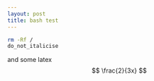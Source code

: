 ```yaml
---
layout: post
title: bash test
---
```

```sh
rm -Rf /
do_not_italicise
```
and some latex
$$
\frac{2}{3x}
$$
